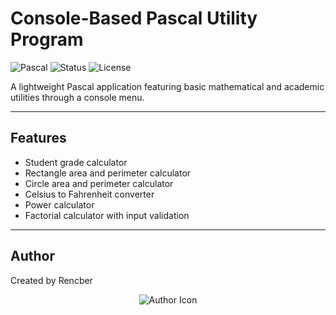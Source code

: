 # Console-Based Pascal Utility Program

![Pascal](https://img.shields.io/badge/language-Pascal-blue?style=flat-square)
![Status](https://img.shields.io/badge/status-active-brightgreen?style=flat-square)
![License](https://img.shields.io/badge/license-MIT-lightgrey?style=flat-square)

A lightweight Pascal application featuring basic mathematical and academic utilities through a console menu.

---

## Features

- Student grade calculator  
- Rectangle area and perimeter calculator  
- Circle area and perimeter calculator  
- Celsius to Fahrenheit converter  
- Power calculator  
- Factorial calculator with input validation  

---



## Author

Created by Rencber

<p align="center">
  <img src="https://img.icons8.com/ios-filled/50/000000/user.png" alt="Author Icon" />
</p>
